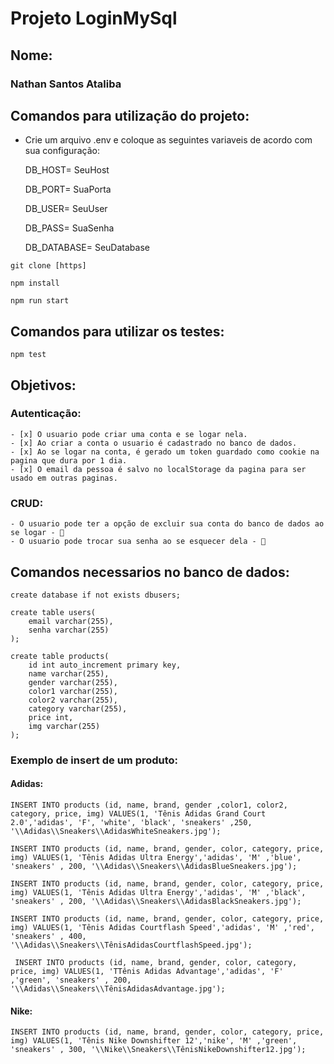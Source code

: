 # Projeto LoginMySql

## Nome:

### Nathan Santos Ataliba

## Comandos para utilização do projeto:
 - Crie um arquivo .env e coloque as seguintes variaveis de acordo com sua configuração:
 
    DB_HOST= SeuHost

    DB_PORT= SuaPorta

    DB_USER= SeuUser

    DB_PASS= SuaSenha
    
    DB_DATABASE= SeuDatabase

````git clone [https]````

````npm install````

````npm run start````

## Comandos para utilizar os testes:
````npm test````

## Objetivos:
### Autenticação:
    - [x] O usuario pode criar uma conta e se logar nela. 
    - [x] Ao criar a conta o usuario é cadastrado no banco de dados. 
    - [x] Ao se logar na conta, é gerado um token guardado como cookie na pagina que dura por 1 dia. 
    - [x] O email da pessoa é salvo no localStorage da pagina para ser usado em outras paginas. 
### CRUD:
    - O usuario pode ter a opção de excluir sua conta do banco de dados ao se logar - 🚧
    - O usuario pode trocar sua senha ao se esquecer dela - 🚧

## Comandos necessarios no banco de dados:
    create database if not exists dbusers;
    
    create table users(
        email varchar(255),
        senha varchar(255)
    );

    create table products(
        id int auto_increment primary key,
        name varchar(255),
        gender varchar(255),
        color1 varchar(255),
        color2 varchar(255),
        category varchar(255),
	    price int, 
        img varchar(255)
    );

### Exemplo de insert de um produto:

#### Adidas:

    INSERT INTO products (id, name, brand, gender ,color1, color2, category, price, img) VALUES(1, 'Tênis Adidas Grand Court 2.0','adidas', 'F', 'white', 'black', 'sneakers' ,250, '\\Adidas\\Sneakers\\AdidasWhiteSneakers.jpg');

    INSERT INTO products (id, name, brand, gender, color, category, price, img) VALUES(1, 'Tênis Adidas Ultra Energy','adidas', 'M' ,'blue', 'sneakers' , 200, '\\Adidas\\Sneakers\\AdidasBlueSneakers.jpg');

    INSERT INTO products (id, name, brand, gender, color, category, price, img) VALUES(1, 'Tênis Adidas Ultra Energy','adidas', 'M' ,'black', 'sneakers' , 200, '\\Adidas\\Sneakers\\AdidasBlackSneakers.jpg');

    INSERT INTO products (id, name, brand, gender, color, category, price, img) VALUES(1, 'Tênis Adidas Courtflash Speed','adidas', 'M' ,'red', 'sneakers' , 400, '\\Adidas\\Sneakers\\TênisAdidasCourtflashSpeed.jpg');

     INSERT INTO products (id, name, brand, gender, color, category, price, img) VALUES(1, 'TTênis Adidas Advantage','adidas', 'F' ,'green', 'sneakers' , 200, '\\Adidas\\Sneakers\\TênisAdidasAdvantage.jpg');

#### Nike:

    INSERT INTO products (id, name, brand, gender, color, category, price, img) VALUES(1, 'Tênis Nike Downshifter 12','nike', 'M' ,'green', 'sneakers' , 300, '\\Nike\\Sneakers\\TênisNikeDownshifter12.jpg');

    
    




